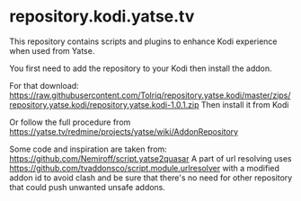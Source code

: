 # repository.kodi.yatse.tv

This repository contains scripts and plugins to enhance Kodi experience when used from Yatse.

You first need to add the repository to your Kodi then install the addon.

For that download: https://raw.githubusercontent.com/Tolriq/repository.yatse.kodi/master/zips/repository.yatse.kodi/repository.yatse.kodi-1.0.1.zip
Then install it from Kodi

Or follow the full procedure from https://yatse.tv/redmine/projects/yatse/wiki/AddonRepository

Some code and inspiration are taken from: https://github.com/Nemiroff/script.yatse2quasar
A part of url resolving uses https://github.com/tvaddonsco/script.module.urlresolver with a modified addon id to avoid clash and be sure that there's no need for other repository that could push unwanted unsafe addons.
